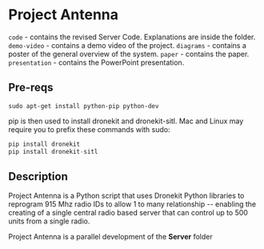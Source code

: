 # Project Antenna

`code` - contains the revised Server Code. Explanations are inside the folder.
`demo-video` - contains a demo video of the project.
`diagrams` - contains a poster of the general overview of the system.
`paper` - contains the paper.
`presentation` - contains the PowerPoint presentation.

## Pre-reqs

```sudo apt-get install python-pip python-dev```

pip is then used to install dronekit and dronekit-sitl. Mac and Linux may require you to prefix these commands with sudo:

```python
pip install dronekit
pip install dronekit-sitl
```

## Description

Project Antenna is a Python script that uses Dronekit Python libraries to reprogram 915 Mhz radio IDs to allow 1 to many relationship -- enabling the creating of a single central radio based server that can control up to 500 units from a single radio.

Project Antenna is a parallel development of the **Server** folder 